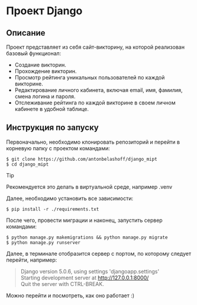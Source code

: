 # Проект Django

## Описание
Проект представляет из себя сайт-викторину, на которой реализован базовый функционал:

+ Создание викторин.
+ Прохождение викторин.
+ Просмотр рейтинга уникальных пользователей по каждой викторине.
+ Редактирование личного кабинета, включая email, имя, фамилия, смена логина и пароля.
+ Отслеживание рейтинга по каждой викторине в своем личном кабинете в удобной таблице.

## Инструкция по запуску
Первоначально, необходимо клонировать репозиторий и перейти в корневую папку с проектом командами:
```
$ git clone https://github.com/antonbelashoff/django_mipt 
$ cd django_mipt
```
> [!TIP]
> Рекомендуется это делать в виртуальной среде, например .venv

Далее, необходимо установить все зависимости:
```
$ pip install -r ./requirements.txt
```
После чего, провести миграции и наконец, запустить сервер командами:
```
$ python manage.py makemigrations && python manage.py migrate
$ python manage.py runserver
```
Далее, в терминале отобразится сервер с портом, по которому следует перейти, например:

>Django version 5.0.6, using settings 'djangoapp.settings' \
>Starting development server at http://127.0.0.1:8000/ \
>Quit the server with CTRL-BREAK.

Можно перейти и посмотреть, как оно работает :)
